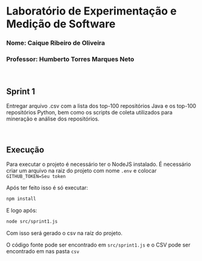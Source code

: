 # Laboratório de Experimentação e Medição de Software

### Nome: Caique Ribeiro de Oliveira

### Professor: Humberto Torres Marques Neto

<br />

## Sprint 1

Entregar arquivo .csv com a lista dos top-100 repositórios Java e os
top-100 repositórios Python, bem como os scripts de coleta utilizados para mineração e análise dos repositórios.

<br />

## Execução

Para executar o projeto é necessário ter o NodeJS instalado.
É necessário criar um arquivo na raiz do projeto com nome `.env` e colocar `GITHUB_TOKEN=Seu token`

Após ter feito isso é só executar:

```bash
npm install
```

E logo após:

```bash
node src/sprint1.js
```

Com isso será gerado o csv na raíz do projeto.

O código fonte pode ser encontrado em `src/sprint1.js` e o CSV pode ser encontrado em nas pasta `csv`
